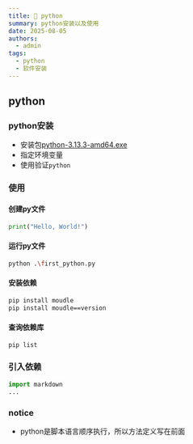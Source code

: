 ```yaml
---
title: 🥼 python
summary: python安装以及使用
date: 2025-08-05
authors:
  - admin
tags:
  - python
  - 软件安装
---
```

## python
### python安装
- 安装包[python-3.13.3-amd64.exe](python-3.13.3-amd64.exe)
- 指定环境变量
- 使用验证``python``

### 使用
#### 创建py文件
```python
print("Hello, World!")
```
#### 运行py文件
```bash
python .\first_python.py
```

#### 安装依赖
```bash
pip install moudle
pip install moudle==version
```

#### 查询依赖库
```bash
pip list
```

### 引入依赖

```python
import markdown
...
```

### notice
- python是脚本语言顺序执行，所以方法定义写在前面